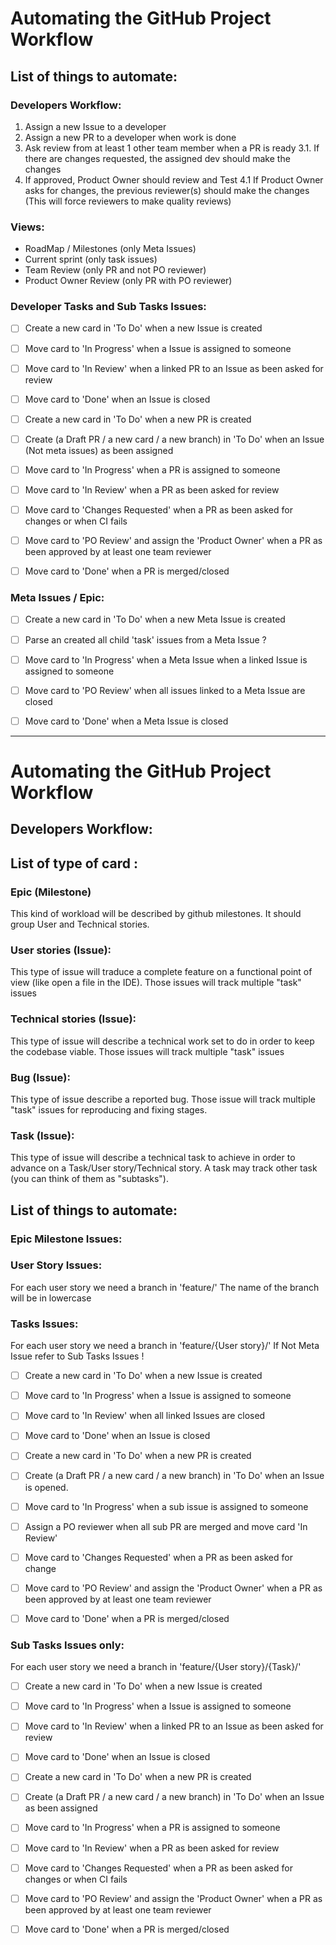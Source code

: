 # Automating the GitHub Project Workflow


## List of things to automate:

### Developers Workflow:
1. Assign a new Issue to a developer
2. Assign a new PR to a developer when work is done
3. Ask review from at least 1 other team member when a PR is ready
3.1. If there are changes requested, the assigned dev should make the changes
4. If approved, Product Owner should review and Test
4.1 If Product Owner asks for changes, the previous reviewer(s) should make the changes (This will force reviewers to make quality reviews)

### Views:
 - RoadMap / Milestones (only Meta Issues)
 - Current sprint (only task issues)
 - Team Review (only PR and not PO reviewer)
 - Product Owner Review (only PR with PO reviewer)

### Developer Tasks and Sub Tasks Issues:

- [ ] Create a new card in 'To Do' when a new Issue is created
- [ ] Move card to 'In Progress' when a Issue is assigned to someone
- [ ] Move card to 'In Review' when a linked PR to an Issue as been asked for review
- [ ] Move card to 'Done' when an Issue is closed

- [ ] Create a new card in 'To Do' when a new PR is created
- [ ] Create (a Draft PR / a new card / a new branch) in 'To Do' when an Issue (Not meta issues) as been assigned
- [ ] Move card to 'In Progress' when a PR is assigned to someone
- [ ] Move card to 'In Review' when a PR as been asked for review
- [ ] Move card to 'Changes Requested' when a PR as been asked for changes or when CI fails
- [ ] Move card to 'PO Review' and assign the 'Product Owner' when a PR as been approved by at least one team reviewer
- [ ] Move card to 'Done' when a PR is merged/closed

### Meta Issues / Epic:
- [ ] Create a new card in 'To Do' when a new Meta Issue is created
- [ ] Parse an created all child 'task' issues from a Meta Issue ?
- [ ] Move card to 'In Progress' when a Meta Issue when a linked Issue is assigned to someone
- [ ] Move card to 'PO Review' when all issues linked to a Meta Issue are closed
- [ ] Move card to 'Done' when a Meta Issue is closed


-------------------------------
# Automating the GitHub Project Workflow

## Developers Workflow:

## List of type of card :
### Epic (Milestone)
This kind of workload will be described by github milestones. It should group User and Technical stories.

### User stories (Issue):
This type of issue will traduce a complete feature on a functional point of view (like open a file in the IDE). Those issues will track multiple "task" issues

### Technical stories (Issue):
This type of issue will describe a technical work set to do in order to keep the codebase viable. Those issues will track multiple "task" issues

### Bug (Issue):
This type of issue describe a reported bug. Those issue will track multiple "task" issues for reproducing and fixing stages.

### Task (Issue):
This type of issue will describe a technical task to achieve in order to advance on a Task/User story/Technical story.
A task may track other task (you can think of them as "subtasks"). 

## List of things to automate:

### Epic Milestone Issues:


### User Story Issues:
For each user story we need a branch in 'feature/'
The name of the branch will be in lowercase

### Tasks Issues:
For each user story we need a branch in 'feature/{User story}/'
If Not Meta Issue refer to Sub Tasks Issues !

- [ ] Create a new card in 'To Do' when a new Issue is created
- [ ] Move card to 'In Progress' when a Issue is assigned to someone

- [ ] Move card to 'In Review' when all linked Issues are closed
- [ ] Move card to 'Done' when an Issue is closed


- [ ] Create a new card in 'To Do' when a new PR is created

- [ ] Create (a Draft PR / a new card / a new branch) in 'To Do' when an Issue is opened.

- [ ] Move card to 'In Progress' when a sub issue is assigned to someone

- [ ] Assign a PO reviewer when all sub PR are merged and move card 'In Review'

- [ ] Move card to 'Changes Requested' when a PR as been asked for change

- [ ] Move card to 'PO Review' and assign the 'Product Owner' when a PR as been approved by at least one team reviewer

- [ ] Move card to 'Done' when a PR is merged/closed


### Sub Tasks Issues only:
For each user story we need a branch in 'feature/{User story}/{Task}/'

- [ ] Create a new card in 'To Do' when a new Issue is created
- [ ] Move card to 'In Progress' when a Issue is assigned to someone
- [ ] Move card to 'In Review' when a linked PR to an Issue as been asked for review
- [ ] Move card to 'Done' when an Issue is closed

- [ ] Create a new card in 'To Do' when a new PR is created
- [ ] Create (a Draft PR / a new card / a new branch) in 'To Do' when an Issue as been assigned
- [ ] Move card to 'In Progress' when a PR is assigned to someone
- [ ] Move card to 'In Review' when a PR as been asked for review
- [ ] Move card to 'Changes Requested' when a PR as been asked for changes or when CI fails
- [ ] Move card to 'PO Review' and assign the 'Product Owner' when a PR as been approved by at least one team reviewer
- [ ] Move card to 'Done' when a PR is merged/closed





